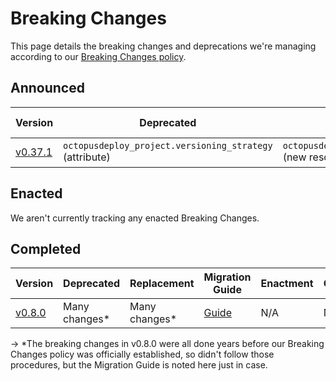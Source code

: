 # Breaking Changes
This page details the breaking changes and deprecations we're managing according to our [Breaking Changes policy](./breaking-changes-policy.md).

## Announced

| Version | Deprecated                                              | Replacement | Migration Guide | Enactment | Completion |
| - |---------------------------------------------------------| - | - | - | - |
| [v0.37.1](https://github.com/OctopusDeployLabs/terraform-provider-octopusdeploy/releases/tag/v0.37.1) | `octopusdeploy_project.versioning_strategy` (attribute) | `octopusdeploy_project_versioning_strategy` (new resource) | [Guide](./migration-guide-v0.37.1.md) | 2025-06-04 | 2025-12-04 | 

## Enacted

We aren't currently tracking any enacted Breaking Changes.


## Completed

| Version | Deprecated | Replacement | Migration Guide | Enactment | Completion |
|---------|------------|-------------|-----------------|-----------|------------|
| [v0.8.0](https://github.com/OctopusDeployLabs/terraform-provider-octopusdeploy/releases/tag/v0.8.0) | Many changes* | Many changes* | [Guide](./migration-guide-v0.8.0.md) | N/A | N/A |

-> *The breaking changes in v0.8.0 were all done years before our Breaking Changes policy was officially established, so didn't follow those procedures, but the Migration Guide is noted here just in case. 
